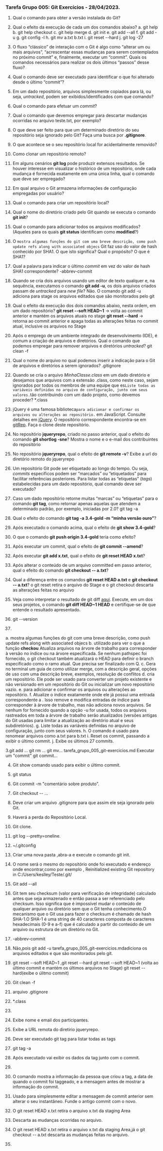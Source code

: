 ### Tarefa Grupo 005: Git Exercícios - 28/04/2023.

1. Qual o comando para obter a versão instalada do Git?


2. Qual o efeito da execução de cada um dos comandos abaixo?
  a. git help
  b. git help checkout
  c. git help merge
  d. git init
  e. git add --all
  f. git add -u
  g. git config -l
  h. git mv a.txt b.txt
  i. git reset --hard
  j. git log -27

3. O fluxo “clássico” de interação com o Git é algo como “alterar um ou mais arquivos”, “acrescentar essas mudanças para serem contemplados no próximo commit” e, finalmente, executar um “commit”. Quais os comandos necessários para realizar os dois últimos “passos” desse fluxo?
4. Qual o comando deve ser executado para identificar o que foi alterado desde o último “commit”?
5. Em um dado repositório, arquivos simplesmente copiados para lá, ou seja, _untracked_, podem ser exibidos/identificados com que comando?
6. Qual o comando para efetuar um _commit_?
7. Qual o comando que devemos empregar para descartar mudanças ocorridas no arquivo teste.txt, por exemplo?
8. O que deve ser feito para que um determinado diretório do seu repositório seja ignorado pelo Git? Faça uma busca por **.gitignore**.
9. O que acontece se o seu repositório local for acidentalmente removido?
10. Como clonar um repositório remoto?
11. Em alguns cenários **git log** pode produzir extensos resultados. Se houver interesse em visualizar o histórico de um repositório, onde cada mudança é fornecida exatamente em uma única linha, qual o comando que deve ser empregado?
12. Em qual arquivo o Git armazena informações de configuração empregadas por usuário?
13. Qual o comando para criar um repositório local?
14. Qual o nome do diretório criado pelo Git quando se executa o comando **git init**?
15. Qual o comando para adicionar todos os arquivos modificados? (Aqueles para os quais **git status** identificam como **modified**?)
16. O  ```mostra algumas funções do git com uma breve descrição, como push update refs along with associated objecs``` Git faz uso do valor de hash conhecido por SHA1. O que isto significa? Qual o propósito? O que é SHA1?
17. Qual a palavra para indicar o último _commit_ em vez do valor de hash SHA1 correspondente?
-abbrev-commit
18. Quando se cria dois arquivos usando um editor de texto qualquer e, na sequência, executamos o comando **git add -u**, os dois arquivos criados passam de _untracked_ para _new file_?
Não. O comando git add -u adiciona para stage os arquivos editados que são monitorados pelo git
19. Qual o efeito da execução dos dois comandos abaixo, nesta ordem, em um dado repositório?
**git reset --soft HEAD~1** -> volta ao commit anterior e mantém os arquivos atuais no stage
**git reset --hard** -> retorna ao commit anterior e apaga todas as alterações feitas no commit atual, inclusive os arquivos no Stage
20. Após o emprego de um ambiente integrado de desenvolvimento (IDE), é comum a criação de arquivos e diretórios. Qual o comando que podemos empregar para remover arquivos e diretórios _untracked_?
git clean -f
21. Qual o nome do arquivo no qual podemos inserir a indicação para o Git de arquivos e diretórios a serem ignorados?
.gitignore
22. Quando se cria o arquivo _MinhaClasse.class_ em um dado diretório e desejamos que arquivos com a extensão .class, como neste caso, sejam ignorados por todos os membros de uma equipe que es```Liste todas as variáveis definidas no arquivo de configuração, junto com seus valores.```tão contribuindo com um dado projeto, como devemos proceder?
*.class
23. jQuery é uma famosa biblioteca```para adicionar e confirmar os arquivos ou alterações ao repositório.``` em JavaScript. Consulte detalhes em [jQuery](http://jquery.com). O repositório correspondente encontra-se em [gitRep](https://github.com/jquery/jquery.git). Faça o clone deste repositório.
24. No repositório **jqueryrepo**, criado no passo anterior, qual o efeito do comando
**git shortlog -sne**?
Mostra o nome e o e-mail dos contribuintes do repositório
25. No repositório **jqueryrepo**, qual o efeito de **git remote -v**?
Exibe a url do diretório remoto do jqueryrepo
26. Um repositório Git pode ser etiquetado ao longo do tempo. Ou seja, _commits_ específicos podem ser “marcados” ou “etiquetados” para facilitar referências posteriores. Para listar todas as “etiquetas” (_tags_) estabelecidas para um dado repositório, qual comando deve ser executado?
27. Caso um dado repositório retorne muitas “marcas” ou “etiquetas” para o comando **git tag**, como retornar apenas aquelas que atendem a determinado padrão, por exemplo, iniciadas por 2.0?
git tag -a
28. Qual o efeito do comando **git tag -a 3.4-gold -m “minha versão ouro”**?
29. Após executado o comando acima, qual o efeito de **git show 3.4-gold**?
30. O que o comando **git push origin 3.4-gold** teria como efeito?
31. Após executar um commit, qual o efeito de **git commit --amend**?
32. Após executar **git add x.txt**, qual o efeito de **git reset HEAD x.txt**?
33. Após alterar o conteúdo de um arquivo committed em passo anterior, qual o efeito do comando **git checkout -- a.txt**?
34. Qual a diferença entre os comandos **git reset HEAD a.txt** e **git checkout -- a.txt**?
o git reset retira o arquivo do Stage e o git checkout descarta as alterações feitas no arquivo
35. Veja como interpretar o resultado de git diff [aqui](https://medium.com/therobinkim/how-to-read-a-git-diff-6c87a9dc47c5). Execute, em um dos seus projetos, o comando **git diff HEAD~1 HEAD** e certifique-se de que entende o resultado apresentado.



1. git --version

2.
  a.  mostra algumas funções do git com uma breve descrição, como push update refs along with associated objecs 
  b.  utilizado para ver o que a função **checkou** Atualiza arquivos na árvore de trabalho para corresponder à versão no índice ou na árvore especificada. Se nenhum pathspec foi fornecido, o git checkout também atualizará o HEAD para definir o branch especificado como o ramo atual. Que precisa ser finalizado com Q.
  c. Gera no terminal um guia de como utilizar merge, com a descrição geral, opções de uso com uma descrição breve, exemplos, resolução de conflitos
  d. cria um repositório. Ele pode ser usado para converter um projeto existente e não versionado em um repositório do Git ou inicializar um novo repositório vazio.
  e. para adicionar e confirmar os arquivos ou alterações ao repositório.
  f. Atualize o índice exatamente onde ele já possui uma entrada correspondente a <pathspec>. Isso remove e modifica entradas de índice para corresponder à árvore de trabalho, mas não adiciona novos arquivos. Se nenhum <pathspec> for fornecido quando a opção -u for usada, todos os arquivos rastreados em toda a árvore de trabalho serão atualizados (versões antigas do Git usadas para limitar a atualização ao diretório atual e seus subdiretórios).
  g. Liste todas as variáveis definidas no arquivo de configuração, junto com seus valores.
  h. O comando é usado para renomear arquivos como a.txt para b.txt
  i. Reset os commit, passando a exibir o último commit.
  j. Exibe os últimos 27 commits.
  
3.git add ... 
git rm ... 
git mv... tarefa_grupo_005_git-exercicios.md
Executar um "commit" 
git commit...

4. Git show comando usado para exibir o último commit.

5. git status

6. Git commit -m "comentário sobre produto".

7. Git checkout -- ...

8. Deve criar um arquivo .gitignore  para que assim ele seja ignorado pelo Git.

9. Haverá a perda do Repositório Local. 

10. Git clone.

11. git log --pretty=oneline.

12. ~/.gitconfig 

13. Criar uma nova pasta ,abra-a e execute o comando git init.

14. O nome será o mesmo do repositório onde foi executado e endereço onde encontrar,como por exemplo , Reinitialized existing Git repository in C:/Users/keslley/Teste/.git/ 

15. Git add --all 

16. Git tem seu checksum (valor para verificação de integridade) calculado antes que seja armazenado e então    passa a ser referenciado pelo checksum. Isso significa que é impossível mudar o conteúdo de qualquer arquivo ou diretório sem que o Git tenha conhecimento.O mecanismo que o Git usa para fazer o checksum é chamado de hash SHA-1.O SHA-1 é uma string de 40 caracteres composta de caracteres hexadecimais (0-9 e a-f) que é calculado a partir do conteúdo de um arquivo ou estrutura de um diretório no Git. 

17.  -abbrev-commit 

18. Não,pois git add -u tarefa_grupo_005_git-exercicios.mdadiciona os arquivos editados e que são monitorados pelo git. 

19. git reset --soft HEAD~1 ,git reset --hard 
    git reset --soft HEAD~1 (volta ao último commit e mantém os últimos arquivos no Stage) 
    git reset --hard(exibe o úlitmo commit) 

20. Git clean -f 

21. arquivo .gitignore  

22. *.class  

23. 

24. Exibe nome e email dos participantes. 

25. Exibe a URL remota do diretirio jqueryrepo.

26. Deve ser executado git tag para listar todas as tags 

27. git tag -a   

28. Após executado vai exibir os dados da tag junto com o commit.

29. 

30. O comando mostra a informação da pessoa que criou a tag, a data de quando o commit foi taggeado, e a mensagem antes de mostrar a informação do commit.  

31. Usado para simplesmente editar a mensagem de commit anterior sem alterar o seu instantâneo. Funde o antigo commit com o novo.

32. O git reset HEAD x.txt retira o arquivo x.txt da staging Area 

33. Descarta as mudanças ocorridas no arquivo. 

34. O git reset HEAD x.txt retira o arquivo x.txt da staging Area,já o git checkout -- a.txt descarta as mudanças feitas no arquivo.

35.
